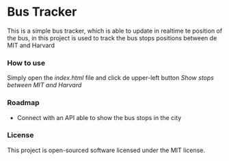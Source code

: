 # Bus Tracker
This is a simple bus tracker, which is able to update in realtime te position of the bus, in this project is used to track the bus stops positions between de MIT and Harvard

### How to use
Simply open the *index.html* file and click de upper-left button *Show stops between MIT and Harvard*

### Roadmap
- Connect with an API able to show the bus stops in the city

### License
This project is open-sourced software licensed under the MIT license.
